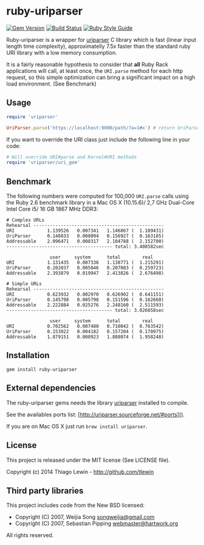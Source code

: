# ruby-uriparser

[![Gem Version](https://badge.fury.io/rb/ruby-uriparser.svg)](https://badge.fury.io/rb/ruby-uriparser)
[![Build Status](https://travis-ci.org/tlewin/ruby-uriparser.svg?branch=master)](https://travis-ci.org/tlewin/ruby-uriparser)
[![Ruby Style Guide](https://img.shields.io/badge/code_style-rubocop-brightgreen.svg)](https://github.com/rubocop-hq/rubocop)

Ruby-uriparser is a wrapper for [uriparser](http://uriparser.sourceforge.net/) C library which is fast (linear input length time complexity), approximatelly 7.5x faster than the standard ruby URI library with a low memory consumption.

It is a fairly reasonable hypothesis to consider that __all__ Ruby Rack applications will call, at least once, the `URI.parse` method for each http request, so this simple optimization can bring a significant impact on a high load environment. (See Benchmark)

## Usage

```ruby
require 'uriparser'

UriParser.parse('https://localhost:9000/path/?a=1#x') # return UriParser::URI object
```

If you want to override the URI class just include the following line in your code:

```ruby
# Will override URI#parse and Kernel#URI methods
require 'uriparser/uri_gem'
```

## Benchmark

The following numbers were computed for 100,000 `URI.parse` calls using the Ruby 2.6 benchmark library in a Mac OS X (10.15.6)/ 2,7 GHz Dual-Core Intel Core i5/ 16 GB 1867 MHz DDR3:

    # Complex URLs
    Rehearsal ------------------------------------------------
    URI            1.139526   0.007341   1.146867 (  1.189431)
    UriParser      0.148833   0.008094   0.156927 (  0.163185)
    Addressable    2.096471   0.008317   2.104788 (  2.152700)
    --------------------------------------- total: 3.408582sec

                    user     system      total        real
    URI            1.131435   0.007336   1.138771 (  1.215291)
    UriParser      0.202037   0.005046   0.207083 (  0.259723)
    Addressable    2.393879   0.019947   2.413826 (  2.676498)

    # Simple URLs
    Rehearsal ------------------------------------------------
    URI            0.623932   0.002970   0.626902 (  0.641151)
    UriParser      0.145798   0.005798   0.151596 (  0.162660)
    Addressable    2.222884   0.025276   2.248160 (  2.511593)
    --------------------------------------- total: 3.026658sec

                    user     system      total        real
    URI            0.702562   0.007480   0.710042 (  0.763542)
    UriParser      0.153022   0.004182   0.157204 (  0.170975)
    Addressable    1.879151   0.008923   1.888074 (  1.958248)

## Installation

    gem install ruby-uriparser

## External dependencies

The ruby-uriparser gems needs the library [uriparser](http://uriparser.sourceforge.net/) installed to compile.

See the availables ports list: [http://uriparser.sourceforge.net/#ports]().

If you are on Mac OS X just run `brew install uriparser`.

## License

This project is released under the MIT license (See LICENSE file).

Copyright (c) 2014 Thiago Lewin - http://github.com/tlewin

## Third party libraries

This project includes code from the New BSD licensed:
* Copyright (C) 2007, Weijia Song <songweijia@gmail.com>
* Copyright (C) 2007, Sebastian Pipping <webmaster@hartwork.org>

All rights reserved.
